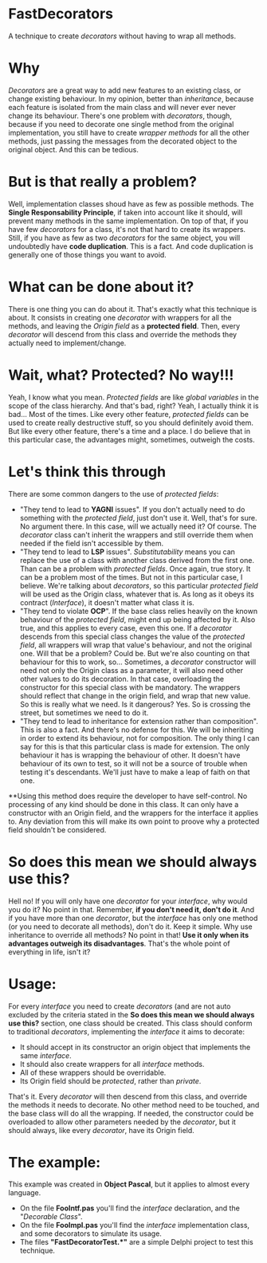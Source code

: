 # FastDecorators
A technique to create *decorators* without having to wrap all methods.

# Why
*Decorators* are a great way to add new features to an existing class, or change existing behaviour. In my opinion, better than *inheritance*, because each feature is isolated from the main class and will never ever never change its behaviour.
There's one problem with *decorators*, though, because if you need to decorate one single method from the original implementation, you still have to create *wrapper methods* for all the other methods, just passing the messages from the decorated object to the original object. And this can be tedious.

# But is that really a problem?
Well, implementation classes shoud have as few as possible methods. The **Single Responsability Principle**, if taken into account like it should, will prevent many methods in the same implementation. On top of that, if you have few *decorators* for a class, it's not that hard to create its wrappers.
Still, if you have as few as two *decorators* for the same object, you will undoubtedly have **code duplication**. This is a fact. And code duplication is generally one of those things you want to avoid.

# What can be done about it?
There is one thing you can do about it. That's exactly what this technique is about.
It consists in creating one *decorator* with wrappers for all the methods, and leaving the *Origin field* as a **protected field**.
Then, every *decorator* will descend from this class and override the methods they actually need to implement/change.

# Wait, what? Protected? No way!!!
Yeah, I know what you mean. *Protected fields* are like *global variables* in the scope of the class hierarchy. And that's bad, right?
Yeah, I actually think it is bad... Most of the times. Like every other feature, *protected fields* can be used to create really destructive stuff, so you should definitely avoid them. But like every other feature, there's a time and a place. I do believe that in this particular case, the advantages might, sometimes, outweigh the costs.

# Let's think this through
There are some common dangers to the use of *protected fields*:
* "They tend to lead to **YAGNI** issues". If you don't actually need to do something with the *protected field*, just don't use it.
  Well, that's for sure. No argument there. In this case, will we actually need it? Of course. The *decorator* class can't inherit the wrappers and still override them when needed if the field isn't accessible by them.
* "They tend to lead to **LSP** issues". *Substitutability* means you can replace the use of a class with another class derived from the first one. Than can be a problem with *protected fields*.
  Once again, true story. It can be a problem most of the times. But not in this particular case, I believe. We're talking about *decorators*, so this particular *protected field* will be used as the Origin class, whatever that is. As long as it obeys its contract (*Interface*), it doesn't matter what class it is.
* "They tend to violate **OCP**". If the base class relies heavily on the known behaviour of the *protected field*, might end up being affected by it.
  Also true, and this applies to every case, even this one. If a *decorator* descends from this special class changes the value of the *protected field*, all wrappers will wrap that value's behaviour, and not the original one. Will that be a problem? Could be. But we're also counting on that behaviour for this to work, so... Sometimes, a *decorator* constructor will need not only the Origin class as a parameter, it will also need other other values to do its decoration. In that case, overloading the constructor for this special class with be mandatory. The wrappers should reflect that change in the origin field, and wrap that new value. So this is really what we need. Is it dangerous? Yes. So is crossing the street, but sometimes we need to do it.
* "They tend to lead to inheritance for extension rather than composition". 
  This is also a fact. And there's no defense for this. We will be inheriting in order to extend its behaviour, not for composition.
  The only thing I can say for this is that this particular class is made for extension. The only behaviour it has is wrapping the behaviour of other. It doesn't have behaviour of its own to test, so it will not be a source of trouble when testing it's descendants. We'll just have to make a leap of faith on that one.
  
**Using this method does require the developer to have self-control. No processing of any kind should be done in this class. It can only have a constructor with an Origin field, and the wrappers for the interface it applies to. Any deviation from this will make its own point to proove why a protected field shouldn't be considered.

# So does this mean we should always use this?
Hell no! If you will only have one *decorator* for your *interface*, why would you do it? No point in that. Remember, **if you don't need it, don't do it**. And if you have more than one *decorator*, but the *interface* has only one method (or you need to decorate all methods), don't do it. Keep it simple. Why use inheritance to override all methods? No point in that!
**Use it only when its advantages outweigh its disadvantages**. That's the whole point of everything in life, isn't it?

# Usage:
For every *interface* you need to create *decorators* (and are not auto excluded by the criteria stated in the **So does this mean we should always use this?** section, one class should be created.
This class should conform to traditional *decorators*, implementing the *interface* it aims to decorate:
* It should accept in its constructor an origin object that implements the same *interface*.
* It should also create wrappers for all *interface* methods.
* All of these wrappers should be overridable.
* Its Origin field should be *protected*, rather than *private*.

That's it. Every *decorator* will then descend from this class, and override the methods it needs to decorate. No other method need to be touched, and the base class will do all the wrapping. If needed, the constructor could be overloaded to allow other parameters needed by the *decorator*, but it should always, like every *decorator*, have its Origin field.

# The example:
This example was created in **Object Pascal**, but it applies to almost every language.
* On the file **FooIntf.pas** you'll find the *interface* declaration, and the "*Decorable Class*".
* On the file **FooImpl.pas** you'll find the *interface* implementation class, and some decorators to simulate its usage.
* The files **"FastDecoratorTest.*"** are a simple Delphi project to test this technique.
